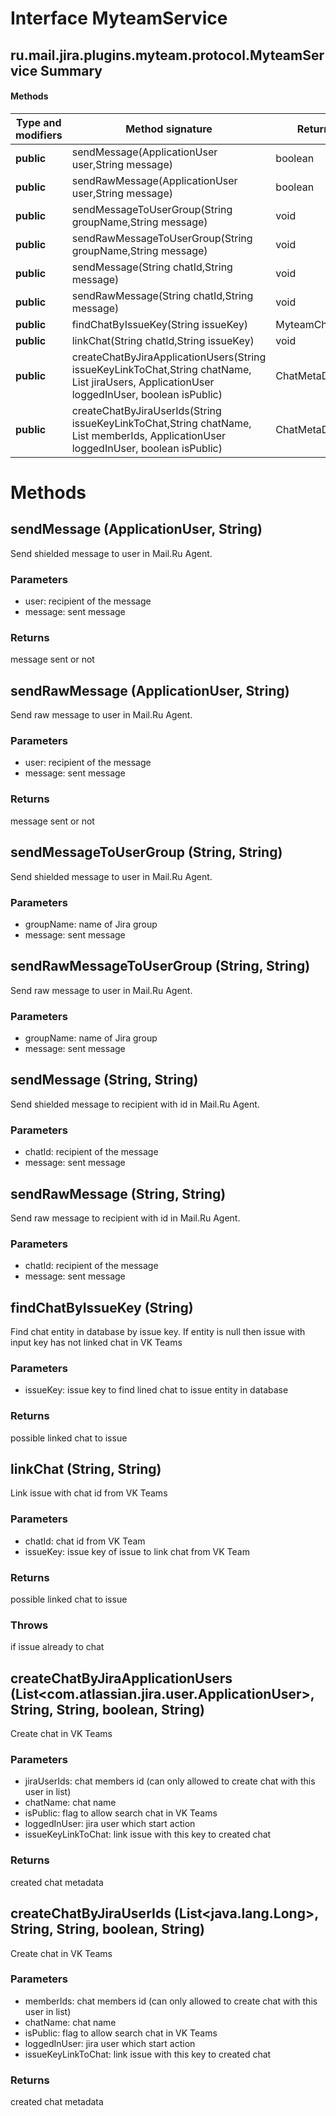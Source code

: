 Interface MyteamService
=======================
ru.mail.jira.plugins.myteam.protocol.MyteamService
Summary
-------
#### Methods
| Type and modifiers | Method signature                                                                                                                                             | Return type       |
| ------------------ |--------------------------------------------------------------------------------------------------------------------------------------------------------------|-------------------|
| **public**         | sendMessage(ApplicationUser user,String message)                                                                                                             | boolean           |
| **public**         | sendRawMessage(ApplicationUser user,String message)                                                                                                          | boolean           |
| **public**         | sendMessageToUserGroup(String groupName,String message)                                                                                                      | void              |
| **public**         | sendRawMessageToUserGroup(String groupName,String message)                                                                                                   | void              |
| **public**         | sendMessage(String chatId,String message)                                                                                                                    | void              |
| **public**         | sendRawMessage(String chatId,String message)                                                                                                                 | void              |
| **public**         | findChatByIssueKey(String issueKey)                                                                                                                          | MyteamChatMetaDto |
| **public**         | linkChat(String chatId,String issueKey)                                                                                                                      | void              |
| **public**         | createChatByJiraApplicationUsers(String issueKeyLinkToChat,String chatName, List<ApplicationUser> jiraUsers, ApplicationUser loggedInUser, boolean isPublic) | ChatMetaDto       |
| **public**         | createChatByJiraUserIds(String issueKeyLinkToChat,String chatName, List<Long> memberIds, ApplicationUser loggedInUser, boolean isPublic)                     | ChatMetaDto       |

Methods
=======
sendMessage (ApplicationUser, String)
-------------------------------------
Send shielded message to user in Mail.Ru Agent.
### Parameters
- user: recipient of the message
- message: sent message
### Returns
message sent or not

sendRawMessage (ApplicationUser, String)
-------------------------------------
Send raw message to user in Mail.Ru Agent.
### Parameters
- user: recipient of the message
- message: sent message
### Returns
message sent or not

sendMessageToUserGroup (String, String)
-------------------------------------
Send shielded message to user in Mail.Ru Agent.
### Parameters
- groupName: name of Jira group
- message: sent message

sendRawMessageToUserGroup (String, String)
-------------------------------------
Send raw message to user in Mail.Ru Agent.
### Parameters
- groupName: name of Jira group
- message: sent message

sendMessage (String, String)
----------------------------
Send shielded message to recipient with id in Mail.Ru Agent.
### Parameters
- chatId: recipient of the message
- message: sent message

sendRawMessage (String, String)
----------------------------
Send raw message to recipient with id in Mail.Ru Agent.
### Parameters
- chatId: recipient of the message
- message: sent message

findChatByIssueKey (String)
----------------------------
Find chat entity in database by issue key. If entity is null then issue with input key has not linked chat in VK Teams
### Parameters
- issueKey: issue key to find lined chat to issue entity in database
### Returns
possible linked chat to issue

linkChat (String, String)
----------------------------
Link issue with chat id from VK Teams
### Parameters
- chatId: chat id from VK Team
- issueKey: issue key of issue to link chat from VK Team
### Returns
possible linked chat to issue
### Throws
if issue already to chat

createChatByJiraApplicationUsers (List<com.atlassian.jira.user.ApplicationUser>, String, String, boolean, String)
----------------------------
Create chat in VK Teams
### Parameters
- jiraUserIds: chat members id (can only allowed to create chat with this user in list)
- chatName: chat name
- isPublic: flag to allow search chat in VK Teams
- loggedInUser: jira user which start action
- issueKeyLinkToChat: link issue with this key to created chat
### Returns
created chat metadata

createChatByJiraUserIds (List<java.lang.Long>, String, String, boolean, String)
----------------------------
Create chat in VK Teams
### Parameters
- memberIds: chat members id (can only allowed to create chat with this user in list)
- chatName: chat name
- isPublic: flag to allow search chat in VK Teams
- loggedInUser: jira user which start action
- issueKeyLinkToChat: link issue with this key to created chat
### Returns
created chat metadata


